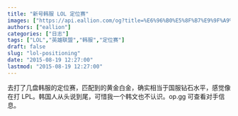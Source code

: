 ```yaml
---
title: "新号韩服 LOL 定位赛"
images: ["https://api.eallion.com/og?title=%E6%96%B0%E5%8F%B7%E9%9F%A9%E6%9C%8D%20LOL%20%E5%AE%9A%E4%BD%8D%E8%B5%9B"]
authors: ["eallion"]
categories: ["日志"]
tags: ["LOL","英雄联盟","韩服","定位赛"]
draft: false
slug: "lol-positioning"
date: "2015-08-19 12:27:00"
lastmod: "2015-08-19 12:27:00"
---
```


去打了几盘韩服的定位赛，匹配到的黄金白金，确实相当于国服钻石水平，感觉像在打 LPL。韩国人从头说到尾，可惜我一个韩文也不认识。op.gg 可查看对手信息。
